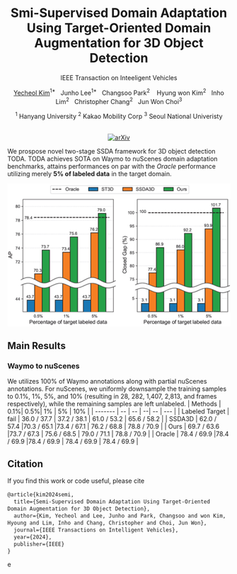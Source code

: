 <div align='center'>

# Smi-Supervised Domain Adaptation Using Target-Oriented Domain Augmentation for 3D Object Detection

IEEE Transaction on Inteeligent Vehicles


[Yecheol Kim](https://rasd3.github.io)<sup>1*</sup>&nbsp;&nbsp;
Junho Lee<sup>1*</sup>&nbsp;&nbsp;
Changsoo Park<sup>2</sup> &nbsp;&nbsp;
Hyung won Kim<sup>2</sup>&nbsp;&nbsp;
Inho Lim<sup>2</sup>&nbsp;&nbsp;
Christopher Chang<sup>2</sup>&nbsp;&nbsp;
Jun Won Choi<sup>3</sup>

<div>
<sup>1</sup> Hanyang University
<sup>2</sup> Kakao Mobility Corp
<sup>3</sup> Seoul National Univeristy
</div>
<br/>

[![arXiv](https://img.shields.io/badge/arXiv-2406.11313-darkred)](https://arxiv.org/abs/2406.11313)

</div>



We prospose novel two-stage SSDA framework for 3D object detection TODA. TODA achieves SOTA on Waymo to nuScenes domain adaptation benchmarks, attains performances on par with the *Oracle* performance utilizing merely **5% of labeled data** in the target domain. 

<div align='center'>
<img src="./fig/comp.png" alt="Compressed Image" width="600">
</div>


## Main Results
### Waymo to nuScenes
We utilizes 100% of Waymo annotations along with partial nuScenes annotations. For nuScenes, we uniformly downsample the training samples to 0.1%, 1%, 5%, and 10% (resulting in 28, 282, 1,407, 2,813, and frames respectively), while the remaining samples are left unlabeled.
| Methods | 0.1%| 0.5%| 1% | 5% | 10% | 
| ------- | -- |  -- | --| -- | --- | 
| Labeled Target | fail | 36.0 / 37.7 | 37.2 / 38.1 | 61.0 / 53.2 | 65.6 / 58.2 | 
| SSDA3D | 62.0 / 57.4 |70.3 / 65.1 |73.4 / 67.1 | 76.2 / 68.8 | 78.8 / 70.9 | 
| Ours  | 69.7 / 63.6 |73.7 / 67.3 | 75.6 / 68.5 | 79.0 / 71.1 | 78.8 / 70.9 | 
| Oracle  | 78.4 / 69.9 |78.4 / 69.9 |78.4 / 69.9 | 78.4 / 69.9 | 78.4 / 69.9 |

## Citation
If you find this work or code useful, please cite 

```
@article{kim2024semi,
  title={Semi-Supervised Domain Adaptation Using Target-Oriented Domain Augmentation for 3D Object Detection},
  author={Kim, Yecheol and Lee, Junho and Park, Changsoo and won Kim, Hyoung and Lim, Inho and Chang, Christopher and Choi, Jun Won},
  journal={IEEE Transactions on Intelligent Vehicles},
  year={2024},
  publisher={IEEE}
}
```
e

